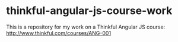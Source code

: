 thinkful-angular-js-course-work
===============================

This is a repository for my work on a Thinkful Angular JS course: http://www.thinkful.com/courses/ANG-001
